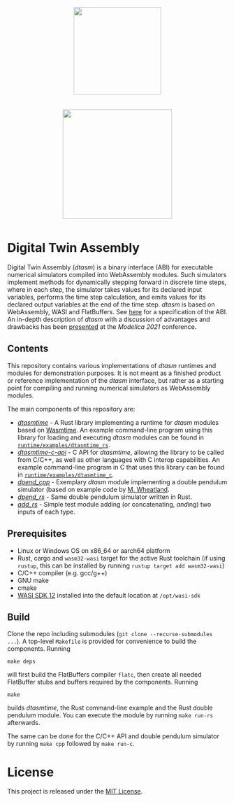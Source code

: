 <p align="center">
<img style="width: 200px; padding: 10px;" src="docs/images/dtasm_logo.png">
</p> 
<p align="center">
<img style="width: 250px; padding: 10px;" src="docs/images/dtasm.svg">
</p>

# Digital Twin Assembly

Digital Twin Assembly (_dtasm_) is a binary interface (ABI) for executable numerical simulators compiled into WebAssembly modules. Such simulators implement methods for dynamically stepping forward in discrete time steps, where in each step, the simulator takes values for its declared input variables, performs the time step calculation, and emits values for its declared output variables at the end of the time step. 
_dtasm_ is based on WebAssembly, WASI and FlatBuffers. See [here](docs/README.md) for a specification of the ABI. An in-depth description of _dtasm_ with a discussion of advantages and drawbacks has been [presented](https://2021.international.conference.modelica.org/proceedings/papers/Modelica2021session6A_paper3.pdf) at the _Modelica 2021_ conference. 

## Contents
This repository contains various implementations of _dtasm_ runtimes and modules for demonstration purposes. It is not meant as a finished product or reference implementation of the _dtasm_ interface, but rather as a starting point for compiling and running numerical simulators as WebAssembly modules.

The main components of this repository are: 
- [_dtasmtime_](runtime/dtasmtime) - A Rust library implementing a runtime for _dtasm_ modules based on [Wasmtime](http://wasmtime.dev). An example command-line program using this library for loading and executing _dtasm_ modules can be found in [`runtime/examples/dtasmtime_rs`](runtime/examples/dtasmtime_rs). 
- [_dtasmtime-c-api_](runtime/dtasmtime-c-api) - C API for _dtasmtime_, allowing the library to be called from C/C++, as well as other languages with C interop capabilities. An example command-line program in C that uses this library can be found in [`runtime/examples/dtasmtime_c`](runtime/examples/dtasmtime_c). 
- [_dpend_cpp_](module/dpend_cpp) - Exemplary _dtasm_ module implementing a double pendulum simulator (based on example code by [M. Wheatland](http://www.physics.usyd.edu.au/~wheat/dpend_html/). 
- [_dpend_rs_](module/dpend_rs) - Same double pendulum simulator written in Rust. 
- [_add_rs_](module/add_rs) - Simple test module adding (or concatenating, *and*ing) two inputs of each type. 

## Prerequisites
- Linux or Windows OS on x86_64 or aarch64 platform
- Rust, cargo and `wasm32-wasi` target for the active Rust toolchain (if using `rustup`, this can be installed by running `rustup target add wasm32-wasi`)
- C/C++ compiler (e.g. gcc/g++)
- GNU make
- cmake
- [WASI SDK 12](https://github.com/WebAssembly/wasi-sdk/releases/tag/wasi-sdk-12) installed into the default location at `/opt/wasi-sdk`

## Build 
Clone the repo including submodules (`git clone --recurse-submodules ...`). A top-level `Makefile` is provided for convenience to build the components. Running
```
make deps
```
will first build the FlatBuffers compiler `flatc`, then create all needed FlatBuffer stubs and buffers required by the components. Running 
```
make
```
builds _dtasmtime_, the Rust command-line example and the Rust double pendulum module. You can execute the module by running `make run-rs` afterwards. 

The same can be done for the C/C++ API and double pendulum simulator by running `make cpp` followed by `make run-c`. 

# License
This project is released under the [MIT License](LICENSE).
